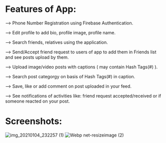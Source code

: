 # Features of App:
--> Phone Number Registration using Firebase Authentication.

--> Edit profile to add bio, profile image, profile name.

--> Search friends, relatives using the application.

--> Send/Accept friend request to users of app to add them in Friends list and see posts upload by them.

--> Upload image/video posts with captions ( may contain Hash Tags(#) ).

--> Search post categorgy on basis of Hash Tags(#) in caption.

--> Save, like or add comment on post uploaded in your feed.

--> See notifications of activities like: friend request accepted/received or if someone reacted on your post.

# Screenshots:
![img_20210104_232257 (1)](https://user-images.githubusercontent.com/48565759/103565874-1b750d80-4ee7-11eb-93f7-7b059faaaeb3.png)
![Webp net-resizeimage (2)](https://user-images.githubusercontent.com/48565759/103566298-c980b780-4ee7-11eb-812b-30452c32a21d.png)
